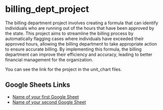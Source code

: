 # billing_dept_project
The billing department project involves creating a formula that can identify individuals who are running out of the hours that have been approved by the state. This project aims to streamline the billing process by automatically flagging cases where individuals have exceeded their approved hours, allowing the billing department to take appropriate action to ensure accurate billing. By implementing this formula, the billing department can improve their efficiency and accuracy, leading to better financial management for the organization.

You can see the link for the project in the unit_chart files.
## Google Sheets Links

- [Name of your first Google Sheet](https://docs.google.com/spreadsheets/d/your-first-sheet-link)
- [Name of your second Google Sheet](https://docs.google.com/spreadsheets/d/your-second-sheet-link)
